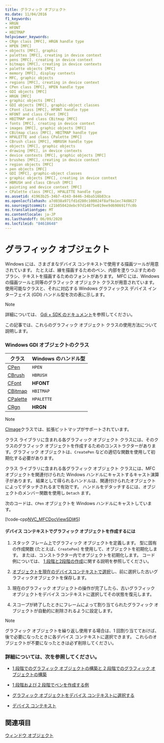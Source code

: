 ```yaml
---
title: グラフィック オブジェクト
ms.date: 11/04/2016
f1_keywords:
- HRGN
- HFONT
- HBITMAP
helpviewer_keywords:
- CRgn class [MFC], HRGN handle type
- HPEN [MFC]
- objects [MFC], graphic
- palettes [MFC], creating in device context
- pens [MFC], creating in device context
- bitmaps [MFC], creating in device contexts
- palette objects [MFC]
- memory [MFC], display contexts
- MFC, graphic objects
- regions [MFC], creating in device context
- CPen class [MFC], HPEN handle type
- GDI objects [MFC]
- HRGN [MFC]
- graphic objects [MFC]
- GDI objects [MFC], graphic-object classes
- CFont class [MFC], HFONT handle type
- HFONT and class CFont [MFC]
- HBITMAP and class CBitmap [MFC]
- fonts [MFC], creating in device context
- images [MFC], graphic objects [MFC]
- CBitmap class [MFC], HBITMAP handle type
- HPALETTE and class CPalette [MFC]
- CBrush class [MFC], HBRUSH handle type
- objects [MFC], graphic objects
- drawing [MFC], in device contexts
- device contexts [MFC], graphic objects [MFC]
- brushes [MFC], creating in device context
- region objects [MFC]
- pen objects [MFC]
- GDI [MFC], graphic-object classes
- graphic objects [MFC], creating in device context
- HBRUSH and class CBrush [MFC]
- painting and device context [MFC]
- CPalette class [MFC], HPALETTE handle type
ms.assetid: 41963b25-34b7-4343-8446-34ba516b83ca
ms.openlocfilehash: a7d038a971fd1d280c100024f8af9a1ec74d8627
ms.sourcegitcommit: c21b05042debc97d14875e019ee9d698691ffc0b
ms.translationtype: MT
ms.contentlocale: ja-JP
ms.lasthandoff: 06/09/2020
ms.locfileid: "84618648"
---
```

# <a name="graphic-objects"></a>グラフィック オブジェクト

Windows には、さまざまなデバイス コンテキストで使用する描画ツールが用意されています。 たとえば、線を描画するためのペン、内部を塗りつぶすためのブラシ、テキストを描画するためのフォントがあります。 MFC には、Windows の描画ツールと同等のグラフィック オブジェクト クラスが用意されています。 使用可能なクラスと、それに対応する Windows グラフィックス デバイス インターフェイス (GDI) ハンドル型を次の表に示します。

> [!NOTE]
> 詳細については、 [Gdi + SDK のドキュメント](/windows/win32/gdiplus/-gdiplus-gdi-start)を参照してください。

この記事では、これらのグラフィック オブジェクト クラスの使用方法について説明します。

### <a name="classes-for-windows-gdi-objects"></a>Windows GDI オブジェクトのクラス

|クラス|Windows のハンドル型|
|-----------|-------------------------|
|[CPen](reference/cpen-class.md)|`HPEN`|
|[CBrush](reference/cbrush-class.md)|`HBRUSH`|
|[CFont](reference/cfont-class.md)|**HFONT**|
|[CBitmap](reference/cbitmap-class.md)|`HBITMAP`|
|[CPalette](reference/cpalette-class.md)|`HPALETTE`|
|[CRgn](reference/crgn-class.md)|**HRGN**|

> [!NOTE]
> [CImage](../atl-mfc-shared/reference/cimage-class.md)クラスでは、拡張ビットマップがサポートされています。

クラス ライブラリに含まれる各グラフィック オブジェクト クラスには、そのクラスのグラフィック オブジェクトを作成するためのコンストラクターがあります。グラフィック オブジェクトは、`CreatePen` などの適切な関数を使用して初期化する必要があります。

クラス ライブラリに含まれる各グラフィック オブジェクト クラスには、MFC オブジェクトを関連付けられた Windows ハンドルにキャストするキャスト演算子があります。 結果として得られるハンドルは、関連付けられたオブジェクトによってデタッチされるまで有効です。 ハンドルをデタッチするには、オブジェクトのメンバー関数を使用し `Detach` ます。

次のコードは、`CPen` オブジェクトを Windows ハンドルにキャストしています。

[!code-cpp[NVC_MFCDocViewSDI#5](codesnippet/cpp/graphic-objects_1.cpp)]

#### <a name="to-create-a-graphic-object-in-a-device-context"></a>デバイス コンテキストでグラフィック オブジェクトを作成するには

1. スタック フレーム上でグラフィック オブジェクトを定義します。 型に固有の作成関数 (たとえば、`CreatePen`) を使用して、オブジェクトを初期化します。 または、コンストラクター内でオブジェクトを初期化します。 コード例については、 [1 段階と2段階の作成](one-stage-and-two-stage-construction-of-objects.md)に関する説明を参照してください。

1. [オブジェクトを現在のデバイスコンテキストで選択](selecting-a-graphic-object-into-a-device-context.md)し、前に選択した古いグラフィックオブジェクトを保存します。

1. 現在のグラフィック オブジェクトの操作が完了したら、古いグラフィック オブジェクトをデバイス コンテキストに選択してその状態を復元します。

1. スコープが終了したときにフレームによって割り当てられたグラフィック オブジェクトが自動的に削除されるように設定します。

> [!NOTE]
> グラフィック オブジェクトを繰り返し使用する場合は、1 回割り当てておけば、後で必要になったときに各デバイス コンテキストに選択できます。 これらのオブジェクトが不要になったときは必ず削除してください。

### <a name="what-do-you-want-to-know-more-about"></a>詳細については、次を参照してください。

- [1 段階でのグラフィック オブジェクトの構築と 2 段階でのグラフィック オブジェクトの構築](one-stage-and-two-stage-construction-of-objects.md)

- [1 段階および 2 段階でペンを作成する例](one-stage-and-two-stage-construction-of-objects.md)

- [グラフィック オブジェクトをデバイス コンテキストに選択する](selecting-a-graphic-object-into-a-device-context.md)

- [デバイス コンテキスト](device-contexts.md)

## <a name="see-also"></a>関連項目

[ウィンドウ オブジェクト](window-objects.md)
